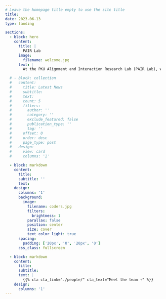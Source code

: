 ```yaml
---
# Leave the homepage title empty to use the site title
title:
date: 2023-06-13
type: landing

sections:
  - block: hero
    content:
      title: |
        PAIR Lab
      image:
        filename: welcome.jpg
      text: |
        At the PKU Alignment and Interaction Research Lab (PAIR Lab), we address the fundamental challenges in decision-making, strategic interactions, and value alignment within AGI. Our expertise encompasses reinforcement learning for refined decision-making, multi-agent systems and game theory for complex interactions, and RLHF techniques for secure AGI-human value alignment. Our integrative methodology aims to guide AGI development towards a safe, beneficial future in synchrony with humanity."

  # - block: collection
  #   content:
  #     title: Latest News
  #     subtitle:
  #     text:
  #     count: 5
  #     filters:
  #       author: ''
  #       category: ''
  #       exclude_featured: false
  #       publication_type: ''
  #       tag: ''
  #     offset: 0
  #     order: desc
  #     page_type: post
  #   design:
  #     view: card
  #     columns: '1'

  - block: markdown
    content:
      title:
      subtitle: ''
      text:
    design:
      columns: '1'
      background:
        image:
          filename: coders.jpg
          filters:
            brightness: 1
          parallax: false
          position: center
          size: cover
          text_color_light: true
      spacing:
        padding: ['20px', '0', '20px', '0']
      css_class: fullscreen

  - block: markdown
    content:
      title:
      subtitle:
      text: |
        {{% cta cta_link="./people/" cta_text="Meet the team →" %}}
    design:
      columns: '1'
---
```

